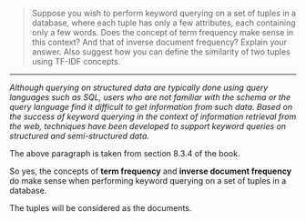 > Suppose you wish to perform keyword querying on a set of tuples in a 
> database, where each tuple has only a few attributes, each containing only 
> a few words. Does the concept of term frequency make sense in this context? And 
> that of inverse document frequency? Explain your answer. Also suggest how 
> you can define the similarity of two tuples using TF-IDF concepts. 

--------------------------------

<i>Although querying on structured data are typically done using query languages 
such as SQL, users who are not familiar with the schema or the query language 
find it difficult to get information from such data. Based on the success of 
keyword querying in the context of information retrieval from the web, techniques
have been developed to support keyword queries on structured and semi-structured
data. </i>

The above paragraph is taken from section 8.3.4 of the book. 

So yes, the concepts of **term frequency** and **inverse document frequency** do make
sense when performing keyword querying on a set of tuples in a database. 

The tuples will be considered as the documents. 


